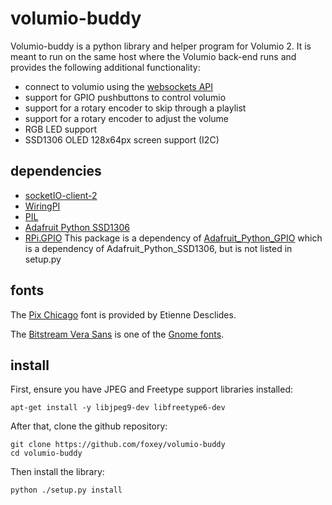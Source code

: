 # volumio-buddy

Volumio-buddy is a python library and helper program for Volumio 2.
It is meant to run on the same host where the Volumio back-end runs and provides the following additional functionality:
- connect to volumio using the [websockets API](https://volumio.github.io/docs/API/WebSocket_APIs.html)
- support for GPIO pushbuttons to control volumio
- support for a rotary encoder to skip through a playlist
- support for a rotary encoder to adjust the volume
- RGB LED support
- SSD1306 OLED 128x64px screen support (I2C)

## dependencies
- [socketIO-client-2](https://pypi.python.org/pypi/socketIO-client-2)
- [WiringPI](http://wiringpi.com/)
- [PIL](http://effbot.org/zone/pil-index.htm)
- [Adafruit Python SSD1306](https://github.com/adafruit/Adafruit_Python_SSD1306)
- [RPi.GPIO](https://sourceforge.net/p/raspberry-gpio-python/wiki/Home/) This package is a dependency of [Adafruit_Python_GPIO](https://github.com/adafruit/Adafruit_Python_GPIO) which is a dependency of Adafruit_Python_SSD1306, but is not listed in setup.py

## fonts
The [Pix Chicago](http://www.dafont.com/pix-chicago.font) font is provided by Etienne Desclides.

The [Bitstream Vera Sans](http://ftp.gnome.org/pub/GNOME/sources/ttf-bitstream-vera/1.10/) is one of the [Gnome fonts](https://www.gnome.org/fonts/).

## install
First, ensure you have JPEG and Freetype support libraries installed:

	apt-get install -y libjpeg9-dev libfreetype6-dev

After that, clone the github repository:

	git clone https://github.com/foxey/volumio-buddy
	cd volumio-buddy

Then install the library:

	python ./setup.py install
